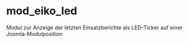 # mod_eiko_led
Modul zur Anzeige der letzten Einsatzberichte als LED-Ticker auf einer Joomla-Modulposition
